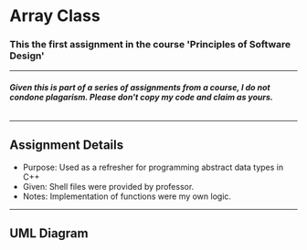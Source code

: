 # **Array Class**
### This the first assignment in the course 'Principles of Software Design'
-----
###### **Given this is part of a series of assignments from a course, I do not condone plagarism. Please don't copy my code and claim as yours.**
-----
## **Assignment Details**
- Purpose: Used as a refresher for programming abstract data types in C++
- Given: Shell files were provided by professor.
- Notes: Implementation of functions were my own logic. 
-----

## **UML Diagram**
